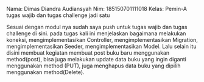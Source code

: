 Nama: Dimas Diandra Audiansyah
Nim: 185150701111018
Kelas: Pemin-A
tugas wajib dan tugas challenge jadi satu

Sesuai dengan modul nya sudah saya push untuk tugas wajib dan tugas challenge di sini. pada tugas kali ini menjelaskan bagaimana melakukan koneksi, mengimplementasikan Controller, mengimplementasikan Migration, mengimplementasikan Seeder, mengimplementasikan Model. Lalu selain itu disini membuat kegiatan membuat post buku baru menggunakan method(post), bisa juga melakukan update data buku yang ingin diganti menggunakan method (PUT), juga menghapus data buku yang dipilih menggunakan method(Delete).
